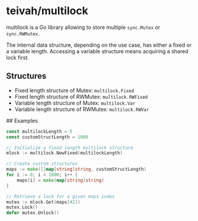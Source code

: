 # teivah/multilock

multilock is a Go library allowing to store multiple `sync.Mutex` or `sync.RWMutex`.

The internal data structure, depending on the use case, has either a fixed or a variable length.
Accessing a variable structure means acquiring a shared lock first.

## Structures

* Fixed length structure of Mutex: `multilock.Fixed`
* Fixed length structure of RWMutex: `multilock.RWFixed`
* Variable length structure of Mutex: `multilock.Var`
* Variable length structure of RWMutex: `multilock.RWVar`

## Examples

```go
const multilockLength = 5
const customStructLength = 1000

// Initialize a fixed length multilock structure
mlock := multilock.NewFixed(multilockLength)

// Create custom structures
maps := make([]map[string]string, customStructLength)
for i := 0; i < 1000; i++ {
	maps[i] = make(map[string]string)
}

// Retrieve a lock for a given maps index
mutex := mlock.Get(maps[42])
mutex.Lock()
defer mutex.Unlock()
``` 